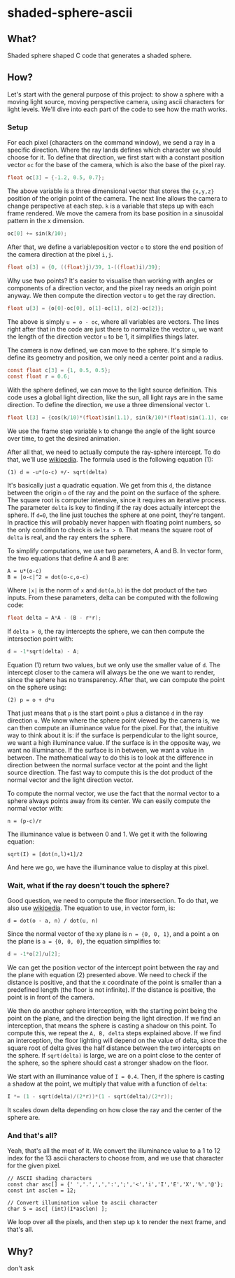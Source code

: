 # shaded-sphere-ascii

## What?
Shaded sphere shaped C code that generates a shaded sphere.

## How?
Let's start with the general purpose of this project: to show a sphere with a moving light source, moving perspective camera, using ascii characters for light levels. We'll dive into each part of the code to see how the math works.

### Setup
For each pixel (characters on the command window), we send a ray in a specific direction. Where the ray lands defines which character we should choose for it. To define that direction, we first start with a constant position vector `oc` for the base of the camera, which is also the base of the pixel ray.
```C
float oc[3] = {-1.2, 0.5, 0.7};
```
The above variable is a three dimensional vector that stores the `{x,y,z}` position of the origin point of the camera. The next line allows the camera to change perspective at each step. `k` is a variable that steps up with each frame rendered. We move the camera from its base position in a sinusoidal pattern in the x dimension.
```C
oc[0] += sin(k/10);
```
After that, we define a variableposition vector `o` to store the end position of the camera direction at the pixel `i,j`.
```C
float o[3] = {0, ((float)j)/39, 1-((float)i)/39}; 
```
Why use two points? It's easier to visualise than working with angles or components of a direction vector, and the pixel ray needs an origin point anyway. We then compute the direction vector `u` to get the ray direction.
```C
float u[3] = {o[0]-oc[0], o[1]-oc[1], o[2]-oc[2]};
```
The above is simply `u = o - oc`, where all variables are vectors. The lines right after that in the code are just there to normalize the vector `u`, we want the length of the direction vector `u` to be 1, it simplifies things later.

The camera is now defined, we can move to the sphere. It's simple to define its geometry and position, we only need a center point and a radius.
```C
const float c[3] = {1, 0.5, 0.5};
const float r = 0.6;
```
With the sphere defined, we can move to the light source definition. This code uses a global light direction, like the sun, all light rays are in the same direction. To define the direction, we use a three dimensional vector `l`.
```C
float l[3] = {cos(k/10)*(float)sin(1.1), sin(k/10)*(float)sin(1.1), cos(1.1)};
```
We use the frame step variable `k` to change the angle of the light source over time, to get the desired animation.

After all that, we need to actually compute the ray-sphere intercept. To do that, we'll use [wikipedia](https://en.wikipedia.org/wiki/Line%E2%80%93sphere_intersection). The formula used is the following equation (1):
```
(1) d = -u*(o-c) +/- sqrt(delta)
```
It's basically just a quadratic equation. We get from this `d`, the distance between the origin `o` of the ray and the point on the surface of the sphere. The square root is computer intensive, since it requires an iterative process. The parameter `delta` is key to finding if the ray does actually intercept the sphere. If `d=0`, the line just touches the sphere at one point, they're tangent. In practice this will probably never happen with floating point numbers, so the only condition to check is `delta > 0`. That means the square root of `delta` is real, and the ray enters the sphere.

To simplify computations, we use two parameters, A and B. In vector form, the two equations that define A and B are:
```
A = u*(o-c)
B = |o-c|^2 = dot(o-c,o-c)
```
Where `|x|` is the norm of `x` and `dot(a,b)` is the dot product of the two inputs. From these parameters, delta can be computed with the following code:
```C
float delta = A*A - (B - r*r);
```
If `delta > 0`, the ray intercepts the sphere, we can then compute the intersection point with:
```C
d = -1*sqrt(delta) - A;
```
Equation (1) return two values, but we only use the smaller value of `d`. The intercept closer to the camera will always be the one we want to render, since the sphere has no transparency. After that, we can compute the point on the sphere using:
```
(2) p = o + d*u
```
That just means that `p` is the start point `o` plus a distance `d` in the ray direction `u`. We know where the sphere point viewed by the camera is, we can then compute an illuminance value for the pixel. For that, the intuitive way to think about it is: if the surface is perpendicular to the light source, we want a high illuminance value. If the surface is in the opposite way, we want no illuminance. If the surface is in between, we want a value in between. The mathematical way to do this is to look at the difference in direction between the normal surface vector at the point and the light source direction. The fast way to compute this is the dot product of the normal vector and the light direction vector.

To compute the normal vector, we use the fact that the normal vector to a sphere always points away from its center. We can easily compute the normal vector with:
```
n = (p-c)/r
```
The illuminance value is between 0 and 1. We get it with the following equation:
```
sqrt(I) = [dot(n,l)+1]/2
```
And here we go, we have the illuminance value to display at this pixel.

### Wait, what if the ray doesn't touch the sphere?
Good question, we need to compute the floor intersection. To do that, we also use [wikipedia](https://en.wikipedia.org/wiki/Line%E2%80%93plane_intersection). The equation to use, in vector form, is:
```
d = dot(o - a, n) / dot(u, n)
```
Since the normal vector of the xy plane is `n = {0, 0, 1}`, and a point `a` on the plane is `a = {0, 0, 0}`, the equation simplifies to:
```C
d = -1*o[2]/u[2];
```
We can get the position vector of the intercept point between the ray and the plane with equation (2) presented above. We need to check if the distance is positive, and that the x coordinate of the point is smaller than a predefined length (the floor is not infinite). If the distance is positive, the point is in front of the camera. 

We then do another sphere interception, with the starting point being the point on the plane, and the direction being the light direction. If we find an interception, that means the sphere is casting a shadow on this point. To compute this, we repeat the `A, B, delta` steps explained above. If we find an interception, the floor lighting will depend on the value of delta, since the square root of delta gives the half distance between the two intercepts on the sphere. If `sqrt(delta)` is large, we are on a point close to the center of the sphere, so the sphere should cast a stronger shadow on the floor. 

We start with an illuminance value of `I = 0.4`. Then, if the sphere is casting a shadow at the point, we multiply that value with a function of `delta`:
```C
I *= (1 - sqrt(delta)/(2*r))*(1 - sqrt(delta)/(2*r));
```
It scales down delta depending on how close the ray and the center of the sphere are.

### And that's all?
Yeah, that's all the meat of it. We convert the illuminance value to a 1 to 12 index for the 13 ascii characters to choose from, and we use that character for the given pixel.
```
// ASCII shading characters
const char asc[] = {' ','.',',',':',';','<','i','I','E','X','%','@'};
const int asclen = 12;

// Convert illumination value to ascii character
char S = asc[ (int)(I*asclen) ];
```
We loop over all the pixels, and then step up `k` to render the next frame, and that's all.

## Why?
don't ask
